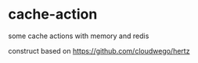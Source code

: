 # cache-action
some cache actions with memory and redis

construct based on https://github.com/cloudwego/hertz
